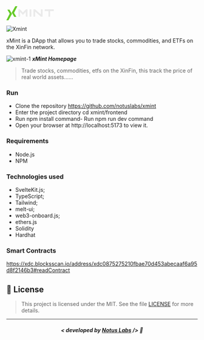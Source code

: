<svg width="127" height="37" viewBox="0 0 127 37" fill="none" xmlns="http://www.w3.org/2000/svg">
<path d="M15.6083 14.1496L14.0001 16.7802L16.3207 20.5093L20.7092 28L26.3515 28L20.1998 17.505L28.9768 0L23.5696 4.72717e-07L15.6083 14.1496Z" fill="#66CB28"/>
<path d="M13.3685 22.8493L14.9767 20.2187L12.6561 16.4896L8.26761 8.9989H2.62526L8.77699 19.4939L0 36.9989H5.40726L13.3685 22.8493Z" fill="#66CB28"/>
<path d="M55.6643 27.187C55.6643 27.2703 55.6435 27.3432 55.6018 27.4057C55.5393 27.4682 55.4664 27.4995 55.3831 27.4995C54.5081 27.4995 53.206 27.4995 51.4768 27.4995C51.3935 27.4995 51.3206 27.4682 51.2581 27.4057C51.1956 27.3432 51.1643 27.2703 51.1643 27.187C51.1643 24.6453 51.1643 20.812 51.1643 15.687C51.1643 15.562 51.1018 15.4682 50.9768 15.4057C50.8518 15.364 50.7476 15.3953 50.6643 15.4995C49.7893 16.437 48.4664 17.864 46.6956 19.7807C46.0706 20.4474 45.1226 21.4682 43.8518 22.8432C43.7893 22.9057 43.7164 22.937 43.6331 22.937C43.5497 22.937 43.4768 22.9057 43.4143 22.8432C42.7893 22.1557 41.8414 21.1349 40.5706 19.7807C39.6956 18.8224 38.3831 17.3953 36.6331 15.4995C36.5497 15.4161 36.4456 15.3953 36.3206 15.437C36.1747 15.4786 36.1018 15.5724 36.1018 15.7182C36.1018 18.2599 36.1018 22.0828 36.1018 27.187C36.1018 27.2703 36.081 27.3432 36.0393 27.4057C35.9768 27.4682 35.9039 27.4995 35.8206 27.4995C34.9456 27.4995 33.6435 27.4995 31.9143 27.4995C31.831 27.4995 31.7581 27.4682 31.6956 27.4057C31.6331 27.3432 31.6018 27.2703 31.6018 27.187C31.6018 23.062 31.6018 16.864 31.6018 8.5932C31.6018 8.50987 31.6331 8.43695 31.6956 8.37445C31.7581 8.33278 31.831 8.31195 31.9143 8.31195C32.8101 8.31195 34.1539 8.31195 35.9456 8.31195C36.0081 8.31195 36.0497 8.31195 36.0706 8.31195C36.1122 8.33278 36.1435 8.36403 36.1643 8.4057C37.3726 9.69737 38.581 10.9995 39.7893 12.312C40.9976 13.6036 42.206 14.9057 43.4143 16.2182C43.4768 16.2807 43.5497 16.312 43.6331 16.312C43.7164 16.312 43.7893 16.2807 43.8518 16.2182C45.0601 14.9057 46.2685 13.6036 47.4768 12.312C48.6851 10.9995 49.8935 9.69737 51.1018 8.4057C51.1226 8.36403 51.1539 8.33278 51.1956 8.31195C51.2372 8.31195 51.2789 8.31195 51.3206 8.31195C52.2164 8.31195 53.5706 8.31195 55.3831 8.31195C55.4664 8.31195 55.5393 8.33278 55.6018 8.37445C55.6435 8.43695 55.6643 8.50987 55.6643 8.5932C55.6643 11.6974 55.6643 14.8015 55.6643 17.9057C55.6643 21.0099 55.6643 24.1036 55.6643 27.187ZM61.5781 27.4995C61.4947 27.4995 61.4218 27.4682 61.3593 27.4057C61.2968 27.3432 61.2656 27.2703 61.2656 27.187C61.2656 23.062 61.2656 16.864 61.2656 8.5932C61.2656 8.50987 61.2968 8.43695 61.3593 8.37445C61.4218 8.33278 61.4947 8.31195 61.5781 8.31195C62.4531 8.31195 63.7551 8.31195 65.4843 8.31195C65.5676 8.31195 65.6406 8.33278 65.7031 8.37445C65.7656 8.43695 65.7968 8.50987 65.7968 8.5932C65.7968 12.739 65.7968 18.937 65.7968 27.187C65.7968 27.2703 65.7656 27.3432 65.7031 27.4057C65.6406 27.4682 65.5676 27.4995 65.4843 27.4995C64.8385 27.4995 64.1926 27.4995 63.5468 27.4995C62.8801 27.4995 62.2239 27.4995 61.5781 27.4995ZM95.4293 27.187C95.4293 27.2703 95.4085 27.3432 95.3668 27.4057C95.3043 27.4682 95.2314 27.4995 95.1481 27.4995C94.2522 27.4995 92.8981 27.4995 91.0856 27.4995C91.0439 27.4995 91.0126 27.489 90.9918 27.4682C90.9501 27.4682 90.9189 27.4578 90.8981 27.437C87.6689 24.6036 82.8251 20.3745 76.3668 14.7495C76.2835 14.6661 76.1793 14.6453 76.0543 14.687C75.9293 14.7495 75.8668 14.8432 75.8668 14.9682C75.8668 17.6765 75.8668 21.7495 75.8668 27.187C75.8668 27.2703 75.846 27.3432 75.8043 27.4057C75.7418 27.4682 75.6689 27.4995 75.5856 27.4995C74.7106 27.4995 73.4085 27.4995 71.6793 27.4995C71.596 27.4995 71.5231 27.4682 71.4606 27.4057C71.3981 27.3432 71.3668 27.2703 71.3668 27.187C71.3668 23.062 71.3668 16.864 71.3668 8.5932C71.3668 8.50987 71.3981 8.43695 71.4606 8.37445C71.5231 8.33278 71.596 8.31195 71.6793 8.31195C72.5751 8.31195 73.9293 8.31195 75.7418 8.31195C75.7835 8.31195 75.8147 8.31195 75.8356 8.31195C75.8772 8.33278 75.9085 8.35362 75.9293 8.37445C78.346 10.4995 80.7626 12.614 83.1793 14.7182C85.596 16.8224 88.0126 18.937 90.4293 21.062C90.5335 21.1453 90.6481 21.1661 90.7731 21.1245C90.8772 21.062 90.9293 20.9682 90.9293 20.8432C90.9293 18.114 90.9293 14.0307 90.9293 8.5932C90.9293 8.50987 90.9606 8.43695 91.0231 8.37445C91.0856 8.33278 91.1585 8.31195 91.2418 8.31195C92.1168 8.31195 93.4189 8.31195 95.1481 8.31195C95.2314 8.31195 95.3043 8.33278 95.3668 8.37445C95.4085 8.43695 95.4293 8.50987 95.4293 8.5932C95.4293 11.6974 95.4293 14.8015 95.4293 17.9057C95.4293 21.0099 95.4293 24.1036 95.4293 27.187ZM125.093 12.4995C125.093 12.5828 125.072 12.6557 125.031 12.7182C124.968 12.7807 124.895 12.812 124.812 12.812C122.77 12.812 119.708 12.812 115.624 12.812C115.541 12.812 115.468 12.8328 115.406 12.8745C115.343 12.937 115.312 13.0099 115.312 13.0932C115.312 16.239 115.312 20.937 115.312 27.187C115.312 27.2703 115.291 27.3432 115.249 27.4057C115.187 27.4682 115.114 27.4995 115.031 27.4995C114.156 27.4995 112.853 27.4995 111.124 27.4995C111.041 27.4995 110.968 27.4682 110.906 27.4057C110.843 27.3432 110.812 27.2703 110.812 27.187C110.812 24.062 110.812 19.364 110.812 13.0932C110.812 13.0099 110.791 12.937 110.749 12.8745C110.687 12.8328 110.614 12.812 110.531 12.812C108.489 12.812 105.426 12.812 101.343 12.812C101.26 12.812 101.187 12.7807 101.124 12.7182C101.062 12.6557 101.031 12.5828 101.031 12.4995C101.031 11.6245 101.031 10.3224 101.031 8.5932C101.031 8.50987 101.062 8.43695 101.124 8.37445C101.187 8.33278 101.26 8.31195 101.343 8.31195C106.551 8.31195 114.374 8.31195 124.812 8.31195C124.895 8.31195 124.968 8.33278 125.031 8.37445C125.072 8.43695 125.093 8.50987 125.093 8.5932C125.093 9.23903 125.093 9.89528 125.093 10.562C125.093 11.2078 125.093 11.8536 125.093 12.4995Z" fill="#EAEAEA"/>
</svg>

![Xmint](https://github.com/notuslabs/xmint/assets/35041924/98ffb493-4a6e-4921-8540-b26aebdb964b)

xMint is a DApp that allows you to trade stocks, commodities, and ETFs on the XinFin network.

![xmint-1](https://github.com/notuslabs/xmint/assets/35041924/df3f365e-2be4-4c7a-b294-cfe9e3a74f89)
***xMint Homepage***


> Trade stocks, commodities, etfs on the XinFin, this track the price of real world assets......

### Run
 - Clone the repository https://github.com/notuslabs/xmint
 - Enter the project directory cd xmint/frontend
 - Run npm install command- Run npm run dev command
 - Open your browser at http://localhost:5173 to view it.


### Requirements
 - Node.js
 - NPM


### Technologies used
- SvelteKit.js;
- TypeScript;
- Tailwind;
- melt-ui;
- web3-onboard.js;
- ethers.js
- Solidity
- Hardhat

### Smart Contracts

https://xdc.blocksscan.io/address/xdc0875275210fbae70d453abecaaf6a95d8f2146b3#readContract


## 📜 License

> This project is licensed under the MIT. See the file [LICENSE](https://github.com/jonyreis/vuttr/blob/main/LICENSE.md) for more details.

---

##### <p align="center"> <strong> < developed by <a href="https://notuslabs.xyz/">Notus Labs</a> /> </strong> 👋
